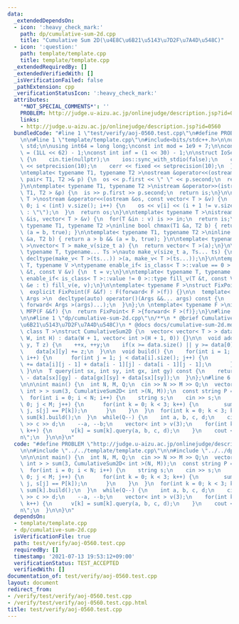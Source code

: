 ```yaml
---
data:
  _extendedDependsOn:
  - icon: ':heavy_check_mark:'
    path: dp/cumulative-sum-2d.cpp
    title: "Cumulative Sum 2D(\u4E8C\u6B21\u5143\u7D2F\u7A4D\u548C)"
  - icon: ':question:'
    path: template/template.cpp
    title: template/template.cpp
  _extendedRequiredBy: []
  _extendedVerifiedWith: []
  _isVerificationFailed: false
  _pathExtension: cpp
  _verificationStatusIcon: ':heavy_check_mark:'
  attributes:
    '*NOT_SPECIAL_COMMENTS*': ''
    PROBLEM: http://judge.u-aizu.ac.jp/onlinejudge/description.jsp?id=0560
    links:
    - http://judge.u-aizu.ac.jp/onlinejudge/description.jsp?id=0560
  bundledCode: "#line 1 \"test/verify/aoj-0560.test.cpp\"\n#define PROBLEM \"http://judge.u-aizu.ac.jp/onlinejudge/description.jsp?id=0560\"\
    \n\n#line 1 \"template/template.cpp\"\n#include<bits/stdc++.h>\n\nusing namespace\
    \ std;\n\nusing int64 = long long;\nconst int mod = 1e9 + 7;\n\nconst int64 infll\
    \ = (1LL << 62) - 1;\nconst int inf = (1 << 30) - 1;\n\nstruct IoSetup {\n  IoSetup()\
    \ {\n    cin.tie(nullptr);\n    ios::sync_with_stdio(false);\n    cout << fixed\
    \ << setprecision(10);\n    cerr << fixed << setprecision(10);\n  }\n} iosetup;\n\
    \ntemplate< typename T1, typename T2 >\nostream &operator<<(ostream &os, const\
    \ pair< T1, T2 >& p) {\n  os << p.first << \" \" << p.second;\n  return os;\n\
    }\n\ntemplate< typename T1, typename T2 >\nistream &operator>>(istream &is, pair<\
    \ T1, T2 > &p) {\n  is >> p.first >> p.second;\n  return is;\n}\n\ntemplate< typename\
    \ T >\nostream &operator<<(ostream &os, const vector< T > &v) {\n  for(int i =\
    \ 0; i < (int) v.size(); i++) {\n    os << v[i] << (i + 1 != v.size() ? \" \"\
    \ : \"\");\n  }\n  return os;\n}\n\ntemplate< typename T >\nistream &operator>>(istream\
    \ &is, vector< T > &v) {\n  for(T &in : v) is >> in;\n  return is;\n}\n\ntemplate<\
    \ typename T1, typename T2 >\ninline bool chmax(T1 &a, T2 b) { return a < b &&\
    \ (a = b, true); }\n\ntemplate< typename T1, typename T2 >\ninline bool chmin(T1\
    \ &a, T2 b) { return a > b && (a = b, true); }\n\ntemplate< typename T = int64\
    \ >\nvector< T > make_v(size_t a) {\n  return vector< T >(a);\n}\n\ntemplate<\
    \ typename T, typename... Ts >\nauto make_v(size_t a, Ts... ts) {\n  return vector<\
    \ decltype(make_v< T >(ts...)) >(a, make_v< T >(ts...));\n}\n\ntemplate< typename\
    \ T, typename V >\ntypename enable_if< is_class< T >::value == 0 >::type fill_v(T\
    \ &t, const V &v) {\n  t = v;\n}\n\ntemplate< typename T, typename V >\ntypename\
    \ enable_if< is_class< T >::value != 0 >::type fill_v(T &t, const V &v) {\n  for(auto\
    \ &e : t) fill_v(e, v);\n}\n\ntemplate< typename F >\nstruct FixPoint : F {\n\
    \  explicit FixPoint(F &&f) : F(forward< F >(f)) {}\n\n  template< typename...\
    \ Args >\n  decltype(auto) operator()(Args &&... args) const {\n    return F::operator()(*this,\
    \ forward< Args >(args)...);\n  }\n};\n \ntemplate< typename F >\ninline decltype(auto)\
    \ MFP(F &&f) {\n  return FixPoint< F >{forward< F >(f)};\n}\n#line 4 \"test/verify/aoj-0560.test.cpp\"\
    \n\n#line 1 \"dp/cumulative-sum-2d.cpp\"\n/**\n * @brief Cumulative Sum 2D(\u4E8C\
    \u6B21\u5143\u7D2F\u7A4D\u548C)\n * @docs docs/cumulative-sum-2d.md\n*/\ntemplate<\
    \ class T >\nstruct CumulativeSum2D {\n  vector< vector< T > > data;\n\n  CumulativeSum2D(int\
    \ W, int H) : data(W + 1, vector< int >(H + 1, 0)) {}\n\n  void add(int x, int\
    \ y, T z) {\n    ++x, ++y;\n    if(x >= data.size() || y >= data[0].size()) return;\n\
    \    data[x][y] += z;\n  }\n\n  void build() {\n    for(int i = 1; i < data.size();\
    \ i++) {\n      for(int j = 1; j < data[i].size(); j++) {\n        data[i][j]\
    \ += data[i][j - 1] + data[i - 1][j] - data[i - 1][j - 1];\n      }\n    }\n \
    \ }\n\n  T query(int sx, int sy, int gx, int gy) const {\n    return (data[gx][gy]\
    \ - data[sx][gy] - data[gx][sy] + data[sx][sy]);\n  }\n};\n#line 6 \"test/verify/aoj-0560.test.cpp\"\
    \n\n\nint main() {\n  int N, M, Q;\n  cin >> N >> M >> Q;\n  vector< CumulativeSum2D<\
    \ int > > sum(3, CumulativeSum2D< int >(N, M));\n  const string P = \"JOI\";\n\
    \  for(int i = 0; i < N; i++) {\n    string s;\n    cin >> s;\n    for(int j =\
    \ 0; j < M; j++) {\n      for(int k = 0; k < 3; k++) {\n        sum[k].add(i,\
    \ j, s[j] == P[k]);\n      }\n    }\n  }\n  for(int k = 0; k < 3; k++) {\n   \
    \ sum[k].build();\n  }\n  while(Q--) {\n    int a, b, c, d;\n    cin >> a >> b\
    \ >> c >> d;\n    --a, --b;\n    vector< int > v(3);\n    for(int k = 0; k < 3;\
    \ k++) {\n      v[k] = sum[k].query(a, b, c, d);\n    }\n    cout << v << \"\\\
    n\";\n  }\n\n}\n"
  code: "#define PROBLEM \"http://judge.u-aizu.ac.jp/onlinejudge/description.jsp?id=0560\"\
    \n\n#include \"../../template/template.cpp\"\n\n#include \"../../dp/cumulative-sum-2d.cpp\"\
    \n\n\nint main() {\n  int N, M, Q;\n  cin >> N >> M >> Q;\n  vector< CumulativeSum2D<\
    \ int > > sum(3, CumulativeSum2D< int >(N, M));\n  const string P = \"JOI\";\n\
    \  for(int i = 0; i < N; i++) {\n    string s;\n    cin >> s;\n    for(int j =\
    \ 0; j < M; j++) {\n      for(int k = 0; k < 3; k++) {\n        sum[k].add(i,\
    \ j, s[j] == P[k]);\n      }\n    }\n  }\n  for(int k = 0; k < 3; k++) {\n   \
    \ sum[k].build();\n  }\n  while(Q--) {\n    int a, b, c, d;\n    cin >> a >> b\
    \ >> c >> d;\n    --a, --b;\n    vector< int > v(3);\n    for(int k = 0; k < 3;\
    \ k++) {\n      v[k] = sum[k].query(a, b, c, d);\n    }\n    cout << v << \"\\\
    n\";\n  }\n\n}\n"
  dependsOn:
  - template/template.cpp
  - dp/cumulative-sum-2d.cpp
  isVerificationFile: true
  path: test/verify/aoj-0560.test.cpp
  requiredBy: []
  timestamp: '2021-07-13 19:53:12+09:00'
  verificationStatus: TEST_ACCEPTED
  verifiedWith: []
documentation_of: test/verify/aoj-0560.test.cpp
layout: document
redirect_from:
- /verify/test/verify/aoj-0560.test.cpp
- /verify/test/verify/aoj-0560.test.cpp.html
title: test/verify/aoj-0560.test.cpp
---
```

